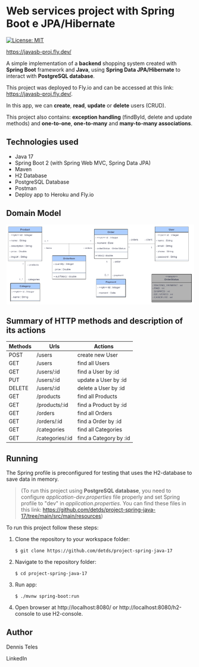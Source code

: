 # Web services project with Spring Boot e JPA/Hibernate

[![License: MIT](https://img.shields.io/badge/License-MIT-yellowgreen.svg)](https://github.com/detds/project-spring-java-17/blob/main/LICENSE)

https://javasb-proj.fly.dev/

A simple implementation of a **backend** shopping system created with **Spring Boot** framework and **Java**, using **Spring Data JPA/Hibernate** to interact with **PostgreSQL database**.

This project was deployed to Fly.io and can be accessed at this link: https://javasb-proj.fly.dev/.

In this app, we can **create**, **read**, **update** or **delete** users (CRUD).

This project also contains: **exception handling** (findById, delete and update methods) and **one-to-one**, **one-to-many** and **many-to-many associations**.




## Technologies used

 - Java 17
 - Spring Boot 2 (with Spring Web MVC, Spring Data JPA)
 - Maven
 - H2 Database
 - PostgreSQL Database
 - Postman
 - Deploy app to Heroku and Fly.io




## Domain Model

![Domain Model image](https://github.com/detds/project-spring-java-17/blob/main/assets/DomainModel.png)




## Summary of HTTP methods and description of its actions

 Methods | Urls            | Actions 
 ------- | --------------- | ------- 
 POST    | /users          | create new User 
 GET     | /users          | find all Users 
 GET     | /users/:id      | find a User by :id 
 PUT     | /users/:id      | update a User by :id 
 DELETE  | /users/:id      | delete a User by :id 
 GET     | /products       | find all Products 
 GET     | /products/:id   | find a Product by :id 
 GET     | /orders         | find all Orders 
 GET     | /orders/:id     | find a Order by :id 
 GET     | /categories     | find all Categories 
 GET     | /categories/:id | find a Category by :id 




## Running

The Spring profile is preconfigured for testing that uses the H2-database to save data in memory. 

> (To run this project using **PostgreSQL database**, you need to configure *application-dev.properties* file properly and set Spring profile to "dev" in *application.properties*. You can find these files in this link: https://github.com/detds/project-spring-java-17/tree/main/src/main/resources)

To run this project follow these steps:

1. Clone the repository to your workspace folder:

    ```
    $ git clone https://github.com/detds/project-spring-java-17
    ```

2. Navigate to the repository folder:
   
    ```
    $ cd project-spring-java-17
    ```

3. Run app:
   
    ```
    $ ./mvnw spring-boot:run
    ```

4. Open browser at http://localhost:8080/ or http://localhost:8080/h2-console to use H2-console.


 
 ## Author
 
 Dennis Teles
 
 LinkedIn
